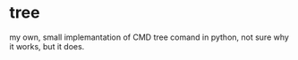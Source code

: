 # tree
my own, small implemantation of CMD tree comand in python, not sure why it works, but it does.
